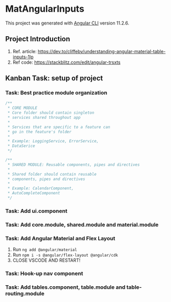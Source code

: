 # MatAngularInputs

This project was generated with [Angular CLI](https://github.com/angular/angular-cli) version 11.2.6.

## Project Introduction

1. Ref. article: <https://dev.to/cliffeby/understanding-angular-material-table-inputs-1lp>
2. Ref code: <https://stackblitz.com/edit/angular-trsxts>

## Kanban Task: setup of project

### Task: Best practice module organization

```Javascript
/**
 * CORE MODULE
 * Core folder should contain singleton
 * services shared throughout app
 *
 * Services that are specific to a feature can
 * go in the feature's folder
 *
 * Example: LoggingService, ErrorService,
 * DataSerice
 */

/**
 * SHARED MODULE: Reusable components, pipes and directives
 *
 * Shared folder should contain reusable
 * components, pipes and directives
 *
 * Example: CalendarComponent,
 * AutoCompleteComponent
 */
```

### Task: Add ui.component

### Task: Add core.module, shared.module and material.module

### Task: Add Angular Material and Flex Layout

1. Run `ng add @angular/material`
2. Run `npm i -s @angular/flex-layout @angular/cdk`
3. CLOSE VSCODE AND RESTART!

### Task: Hook-up nav component

### Task: Add tables.component, table.module and table-routing.module
